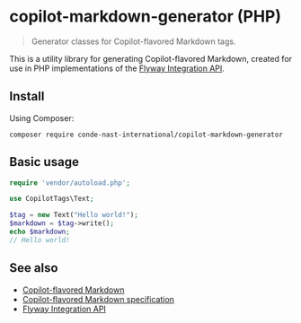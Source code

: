 # copilot-markdown-generator (PHP)

> Generator classes for Copilot-flavored Markdown tags.

This is a utility library for generating Copilot-flavored Markdown, created for
use in PHP implementations of the [Flyway Integration API].

## Install

Using Composer:
```
composer require conde-nast-international/copilot-markdown-generator
```

## Basic usage

```php
require 'vendor/autoload.php';

use CopilotTags\Text;

$tag = new Text("Hello world!");
$markdown = $tag->write();
echo $markdown;
// Hello world!
```

## See also

* [Copilot-flavored Markdown]
* [Copilot-flavored Markdown specification]
* [Flyway Integration API]

[Copilot-flavored Markdown]: https://github.com/conde-nast-international/copilot-markdown
[Copilot-flavored Markdown specification]: https://github.com/conde-nast-international/copilot-markdown/tree/master/specification
[Flyway Integration API]: https://conde-nast-international.github.io/flyway-api-docs
